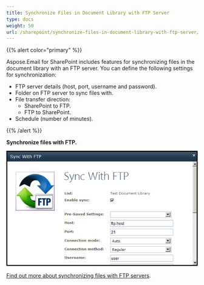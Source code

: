 ```yaml
---
title: Synchronize Files in Document Library with FTP Server
type: docs
weight: 50
url: /sharepoint/synchronize-files-in-document-library-with-ftp-server/
---
```



{{% alert color="primary" %}} 

Aspose.Email for SharePoint includes features for synchronizing files in the document library with an FTP server. You can define the following settings for synchronization:

- FTP server details (host, port, username and password).
- Folder on FTP server to sync files with.
- File transfer direction: 
  - SharePoint to FTP.
  - FTP to SharePoint.
- Schedule (number of minutes).

{{% /alert %}} 

**Synchronize files with FTP.** 

![todo:image_alt_text](synchronize-files-in-document-library-with-ftp-server_1.png)


[Find out more about synchronizing files with FTP servers](/sharepoint/synchronize-files-with-ftp-server/).
